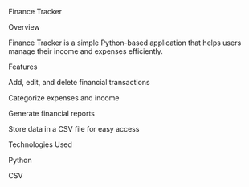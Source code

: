 Finance Tracker

Overview

Finance Tracker is a simple Python-based application that helps users manage their income and expenses efficiently.

Features

Add, edit, and delete financial transactions

Categorize expenses and income

Generate financial reports

Store data in a CSV file for easy access


Technologies Used

Python

CSV
